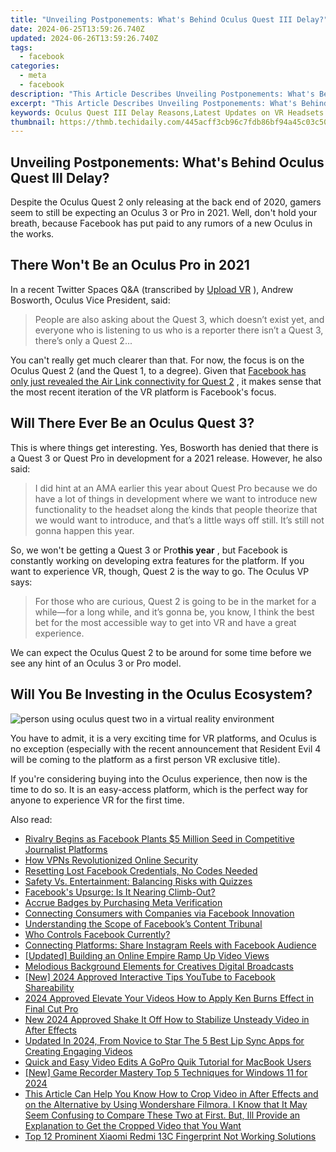 ```yaml
---
title: "Unveiling Postponements: What's Behind Oculus Quest III Delay?"
date: 2024-06-25T13:59:26.740Z
updated: 2024-06-26T13:59:26.740Z
tags:
  - facebook
categories:
  - meta
  - facebook
description: "This Article Describes Unveiling Postponements: What's Behind Oculus Quest III Delay?"
excerpt: "This Article Describes Unveiling Postponements: What's Behind Oculus Quest III Delay?"
keywords: Oculus Quest III Delay Reasons,Latest Updates on VR Headsets 2023,Virtual Reality Delay Analysis,Impact of Oculus Quest III Postponement,Insider Look,Oculus Gear Release Schedule 2023,Virtual Reality Industry Trends and Delays
thumbnail: https://thmb.techidaily.com/445acff3cb96c7fdb86bf94a45c03c504df7c348a8d93fea013a39cba2a1ab43.jpg
---
```


## Unveiling Postponements: What's Behind Oculus Quest III Delay?

 Despite the Oculus Quest 2 only releasing at the back end of 2020, gamers seem to still be expecting an Oculus 3 or Pro in 2021\. Well, don't hold your breath, because Facebook has put paid to any rumors of a new Oculus in the works.

## There Won't Be an Oculus Pro in 2021

 In a recent Twitter Spaces Q&A (transcribed by [Upload VR](https://uploadvr.com/facebook-oculus-quest-pro/) ), Andrew Bosworth, Oculus Vice President, said:

> People are also asking about the Quest 3, which doesn’t exist yet, and everyone who is listening to us who is a reporter there isn’t a Quest 3, there’s only a Quest 2...

 You can't really get much clearer than that. For now, the focus is on the Oculus Quest 2 (and the Quest 1, to a degree). Given that [Facebook has only just revealed the Air Link connectivity for Quest 2](https://www.makeuseof.com/oculus-quest-2-wireless-air-link/) , it makes sense that the most recent iteration of the VR platform is Facebook's focus.

## Will There Ever Be an Oculus Quest 3?

 This is where things get interesting. Yes, Bosworth has denied that there is a Quest 3 or Quest Pro in development for a 2021 release. However, he also said:

> I did hint at an AMA earlier this year about Quest Pro because we do have a lot of things in development where we want to introduce new functionality to the headset along the kinds that people theorize that we would want to introduce, and that’s a little ways off still. It’s still not gonna happen this year.

 So, we won't be getting a Quest 3 or Pro**this year** , but Facebook is constantly working on developing extra features for the platform. If you want to experience VR, though, Quest 2 is the way to go. The Oculus VP says:

> For those who are curious, Quest 2 is going to be in the market for a while—for a long while, and it’s gonna be, you know, I think the best bet for the most accessible way to get into VR and have a great experience.

 We can expect the Oculus Quest 2 to be around for some time before we see any hint of an Oculus 3 or Pro model.

## Will You Be Investing in the Oculus Ecosystem?

![person using oculus quest two in a virtual reality environment](https://static1.makeuseofimages.com/wordpress/wp-content/uploads/2021/04/person-using-oculus-quest-two-in-a-virtual-reality-environment.png)

 You have to admit, it is a very exciting time for VR platforms, and Oculus is no exception (especially with the recent announcement that Resident Evil 4 will be coming to the platform as a first person VR exclusive title).

 If you're considering buying into the Oculus experience, then now is the time to do so. It is an easy-access platform, which is the perfect way for anyone to experience VR for the first time.


<ins class="adsbygoogle"
     style="display:block"
     data-ad-format="autorelaxed"
     data-ad-client="ca-pub-7571918770474297"
     data-ad-slot="1223367746"></ins>



<ins class="adsbygoogle"
     style="display:block"
     data-ad-client="ca-pub-7571918770474297"
     data-ad-slot="8358498916"
     data-ad-format="auto"
     data-full-width-responsive="true"></ins>

<span class="atpl-alsoreadstyle">Also read:</span>
<div><ul>
<li><a href="https://facebook.techidaily.com/rivalry-begins-as-facebook-plants-5-million-seed-in-competitive-journalist-platforms/"><u>Rivalry Begins as Facebook Plants $5 Million Seed in Competitive Journalist Platforms</u></a></li>
<li><a href="https://facebook.techidaily.com/how-vpns-revolutionized-online-security/"><u>How VPNs Revolutionized Online Security</u></a></li>
<li><a href="https://facebook.techidaily.com/resetting-lost-facebook-credentials-no-codes-needed/"><u>Resetting Lost Facebook Credentials, No Codes Needed</u></a></li>
<li><a href="https://facebook.techidaily.com/safety-vs-entertainment-balancing-risks-with-quizzes/"><u>Safety Vs. Entertainment: Balancing Risks with Quizzes</u></a></li>
<li><a href="https://facebook.techidaily.com/facebooks-upsurge-is-it-nearing-climb-out/"><u>Facebook's Upsurge: Is It Nearing Climb-Out?</u></a></li>
<li><a href="https://facebook.techidaily.com/accrue-badges-by-purchasing-meta-verification/"><u>Accrue Badges by Purchasing Meta Verification</u></a></li>
<li><a href="https://facebook.techidaily.com/connecting-consumers-with-companies-via-facebook-innovation/"><u>Connecting Consumers with Companies via Facebook Innovation</u></a></li>
<li><a href="https://facebook.techidaily.com/understanding-the-scope-of-facebooks-content-tribunal/"><u>Understanding the Scope of Facebook’s Content Tribunal</u></a></li>
<li><a href="https://facebook.techidaily.com/who-controls-facebook-currently/"><u>Who Controls Facebook Currently?</u></a></li>
<li><a href="https://facebook.techidaily.com/connecting-platforms-share-instagram-reels-with-facebook-audience/"><u>Connecting Platforms: Share Instagram Reels with Facebook Audience</u></a></li>
<li><a href="https://youtube-clips.techidaily.com/updated-building-an-online-empire-ramp-up-video-views/"><u>[Updated] Building an Online Empire  Ramp Up Video Views</u></a></li>
<li><a href="https://voice-adjusting.techidaily.com/melodious-background-elements-for-creatives-digital-broadcasts/"><u>Melodious Background Elements for Creatives Digital Broadcasts</u></a></li>
<li><a href="https://facebook-video-files.techidaily.com/new-2024-approved-interactive-tips-youtube-to-facebook-shareability/"><u>[New] 2024 Approved  Interactive Tips  YouTube to Facebook Shareability</u></a></li>
<li><a href="https://smart-video-creator.techidaily.com/2024-approved-elevate-your-videos-how-to-apply-ken-burns-effect-in-final-cut-pro/"><u>2024 Approved Elevate Your Videos How to Apply Ken Burns Effect in Final Cut Pro</u></a></li>
<li><a href="https://video-creation-software.techidaily.com/new-2024-approved-shake-it-off-how-to-stabilize-unsteady-video-in-after-effects/"><u>New 2024 Approved Shake It Off How to Stabilize Unsteady Video in After Effects</u></a></li>
<li><a href="https://smart-video-editing.techidaily.com/updated-in-2024-from-novice-to-star-the-5-best-lip-sync-apps-for-creating-engaging-videos/"><u>Updated In 2024, From Novice to Star The 5 Best Lip Sync Apps for Creating Engaging Videos</u></a></li>
<li><a href="https://ai-driven-video-production.techidaily.com/quick-and-easy-video-edits-a-gopro-quik-tutorial-for-macbook-users/"><u>Quick and Easy Video Edits A GoPro Quik Tutorial for MacBook Users</u></a></li>
<li><a href="https://video-capture.techidaily.com/new-game-recorder-mastery-top-5-techniques-for-windows-11-for-2024/"><u>[New] Game Recorder Mastery  Top 5 Techniques for Windows 11 for 2024</u></a></li>
<li><a href="https://ai-editing-video.techidaily.com/this-article-can-help-you-know-how-to-crop-video-in-after-effects-and-on-the-alternative-by-using-wondershare-filmora-i-know-that-it-may-seem-confusing-to-c/"><u>This Article Can Help You Know How to Crop Video in After Effects and on the Alternative by Using Wondershare Filmora. I Know that It May Seem Confusing to Compare These Two at First. But, Ill Provide an Explanation to Get the Cropped Video that You Want</u></a></li>
<li><a href="https://unlock-android.techidaily.com/top-12-prominent-xiaomi-redmi-13c-fingerprint-not-working-solutions-by-drfone-android/"><u>Top 12 Prominent Xiaomi Redmi 13C Fingerprint Not Working Solutions</u></a></li>
</ul></div>
